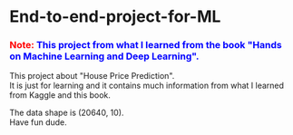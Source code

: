 # End-to-end-project-for-ML

### <span style="color:red">Note:</span> <span style="color:blue">This project from what I learned from the book "Hands on Machine Learning and Deep Learning".</span>      

This project about "House Price Prediction".     
It is just for learning and it contains much information from what I learned from Kaggle and this book.     

The data shape is (20640, 10).     
Have fun dude.
